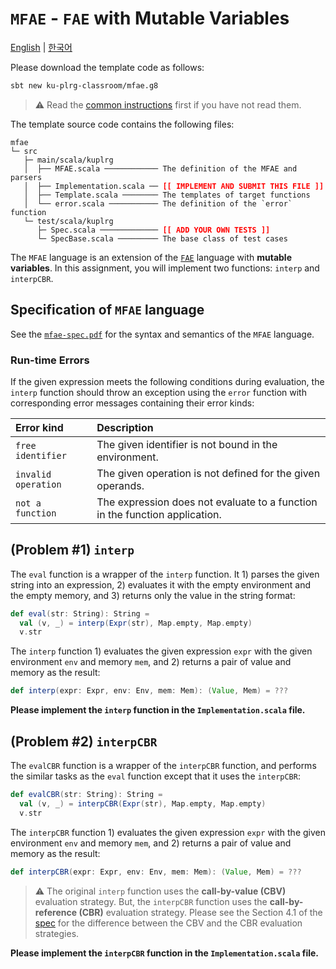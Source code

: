 # `MFAE` - `FAE` with Mutable Variables

[English](./README.md) | [한국어](./README.ko.md)

Please download the template code as follows:
```bash
sbt new ku-plrg-classroom/mfae.g8
```

> :warning: Read the [common instructions](https://github.com/ku-plrg-classroom/docs/blob/main/README.md) first if you have not read them.

The template source code contains the following files:
<pre><code>mfae
└─ src
   ├─ main/scala/kuplrg
   │  ├── MFAE.scala ──────────── The definition of the MFAE and parsers
   │  ├── Implementation.scala ── <b style='color:red;'>[[ IMPLEMENT AND SUBMIT THIS FILE ]]</b>
   │  ├── Template.scala ──────── The templates of target functions
   │  └── error.scala ─────────── The definition of the `error` function
   └─ test/scala/kuplrg
      ├─ Spec.scala ───────────── <b style='color:red;'>[[ ADD YOUR OWN TESTS ]]</b>
      └─ SpecBase.scala ───────── The base class of test cases</code></pre>

The `MFAE` language is an extension of the [`FAE`](../fae/README.md) language
with **mutable variables**. In this assignment, you will implement two
functions: `interp` and `interpCBR`.

## Specification of `MFAE` language

See the [`mfae-spec.pdf`](./mfae-spec.pdf) for the syntax and semantics of the
`MFAE` language.

### Run-time Errors

If the given expression meets the following conditions during evaluation, the
`interp` function should throw an exception using the `error` function with
corresponding error messages containing their error kinds:

| Error kind | Description |
|:-----------|:------------|
| `free identifier` | The given identifier is not bound in the environment. |
| `invalid operation` | The given operation is not defined for the given operands. |
| `not a function` | The expression does not evaluate to a function in the function application. |

## (Problem #1) `interp`

The `eval` function is a wrapper of the `interp` function. It 1) parses the
given string into an expression, 2) evaluates it with the empty environment and
the empty memory, and 3) returns only the value in the string format:
```scala
def eval(str: String): String =
  val (v, _) = interp(Expr(str), Map.empty, Map.empty)
  v.str
```

The `interp` function 1) evaluates the given expression `expr` with the given
environment `env` and memory `mem`, and 2) returns a pair of value and memory as
the result:
```scala
def interp(expr: Expr, env: Env, mem: Mem): (Value, Mem) = ???
```
**Please implement the `interp` function in the `Implementation.scala` file.**

## (Problem #2) `interpCBR`

The `evalCBR` function is a wrapper of the `interpCBR` function, and performs
the similar tasks as the `eval` function except that it uses the `interpCBR`:
```scala
def evalCBR(str: String): String =
  val (v, _) = interpCBR(Expr(str), Map.empty, Map.empty)
  v.str
```

The `interpCBR` function 1) evaluates the given expression `expr` with the given
environment `env` and memory `mem`, and 2) returns a pair of value and memory as
the result:
```scala
def interpCBR(expr: Expr, env: Env, mem: Mem): (Value, Mem) = ???
```
> :warning: The original `interp` function uses the **call-by-value (CBV)**
> evaluation strategy. But, the `interpCBR` function uses the
> **call-by-reference (CBR)** evaluation strategy. Please see the Section 4.1 of
> the [spec](./mfae-spec.pdf) for the difference between the CBV and the CBR
> evaluation strategies.

**Please implement the `interpCBR` function in the `Implementation.scala` file.**
